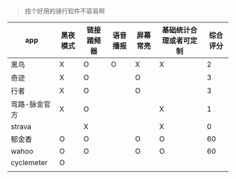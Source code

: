 > 找个好用的骑行软件不容易啊



| app           | 黑夜模式 | 链接踏频器 | 语音播报 | 屏幕常亮 | 基础统计合理或者可定制 | 综合评分 |
| ------------- | -------- | ---------- | -------- | -------- | ---------------------- | -------- |
| 黑鸟          | X        | O          | O        | X        | X                      | 2        |
| 奇迹          | X        | O          |          | O        |                        | 3        |
| 行者          | X        | O          |          | O        |                        | 3        |
| 弯路-脉金官方 | X        | O          |          |          | X                      | 1        |
| strava        |          | X          |          |          | X                      | 0        |
| 郁金香        | O        | O          |          | O        | O                      | 60       |
| wahoo         | O        | O          |          | O        | O                      | 60       |
| cyclemeter    | O        |            |          |          |                        |          |
|               |          |            |          |          |                        |          |

